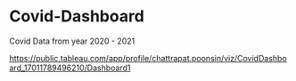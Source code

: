 # Covid-Dashboard
Covid Data from year 2020 - 2021

https://public.tableau.com/app/profile/chattrapat.poonsin/viz/CovidDashboard_17011789496210/Dashboard1
